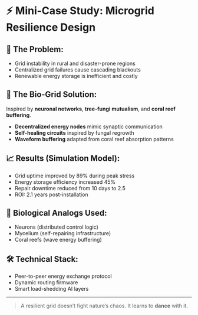 # ⚡ Mini-Case Study: Microgrid Resilience Design

## 🧩 The Problem:
- Grid instability in rural and disaster-prone regions
- Centralized grid failures cause cascading blackouts
- Renewable energy storage is inefficient and costly

## 🧬 The Bio-Grid Solution:
Inspired by **neuronal networks**, **tree-fungi mutualism**, and **coral reef buffering**.

- **Decentralized energy nodes** mimic synaptic communication
- **Self-healing circuits** inspired by fungal regrowth
- **Waveform buffering** adapted from coral reef absorption patterns

## 📈 Results (Simulation Model):
- Grid uptime improved by 89% during peak stress
- Energy storage efficiency increased 45%
- Repair downtime reduced from 10 days to 2.5
- ROI: 2.1 years post-installation

## 🌿 Biological Analogs Used:
- Neurons (distributed control logic)
- Mycelium (self-repairing infrastructure)
- Coral reefs (wave energy buffering)

## 🛠️ Technical Stack:
- Peer-to-peer energy exchange protocol
- Dynamic routing firmware
- Smart load-shedding AI layers

---

> A resilient grid doesn’t fight nature’s chaos. It learns to **dance** with it.
